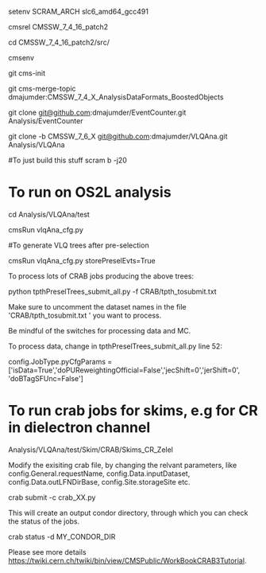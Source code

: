 setenv SCRAM_ARCH slc6_amd64_gcc491

cmsrel CMSSW_7_4_16_patch2

cd CMSSW_7_4_16_patch2/src/

cmsenv

git cms-init

git cms-merge-topic dmajumder:CMSSW_7_4_X_AnalysisDataFormats_BoostedObjects

git clone git@github.com:dmajumder/EventCounter.git Analysis/EventCounter 

git clone -b CMSSW_7_6_X git@github.com:dmajumder/VLQAna.git Analysis/VLQAna  

 
#To just build this stuff
scram b -j20

# To run on OS2L analysis
cd Analysis/VLQAna/test

cmsRun vlqAna_cfg.py 

#To generate VLQ trees after pre-selection

cmsRun vlqAna_cfg.py storePreselEvts=True 

To process lots of CRAB jobs producing the above trees:

python tpthPreselTrees_submit_all.py -f CRAB/tpth_tosubmit.txt 

Make sure to uncomment the dataset names in the file 'CRAB/tpth_tosubmit.txt ' you want to process.

Be mindful of the switches for  processing data and MC.

To process data, change in tpthPreselTrees_submit_all.py  line 52:

config.JobType.pyCfgParams = ['isData=True','doPUReweightingOfficial=False','jecShift=0','jerShift=0', 'doBTagSFUnc=False']

# To run crab jobs for skims, e.g for CR in dielectron channel

Analysis/VLQAna/test/Skim/CRAB/Skims_CR_Zelel 

Modify the exisiting crab file, by changing the relvant parameters, like config.General.requestName, config.Data.inputDataset, config.Data.outLFNDirBase, config.Site.storageSite etc.

crab submit -c crab_XX.py

This will create an output condor directory, through which you can check the status of the jobs.

crab status -d MY_CONDOR_DIR

Please see more details https://twiki.cern.ch/twiki/bin/view/CMSPublic/WorkBookCRAB3Tutorial.
